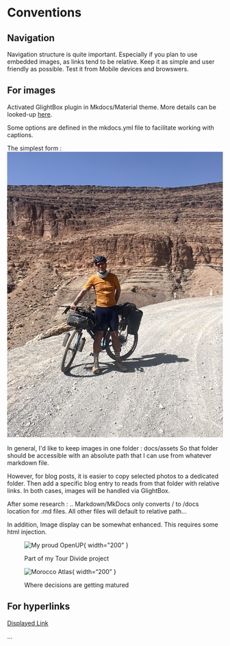# Conventions

## Navigation

Navigation structure is quite important.
Especially if you plan to use embedded images, as links tend to be relative.
Keep it as simple and user friendly as possible.
Test it from Mobile devices and browswers.

## For images

Activated GlightBox plugin in Mkdocs/Material theme.
More details can be looked-up [here](https://blueswen.github.io/mkdocs-glightbox/).

Some options are defined in the mkdocs.yml file to facilitate working with captions.

The simplest form :
![Image test](blog/posts/day0/MarocSelfie.jpg)

In general, I'd like to keep images in one folder : docs/assets
So that folder should be accessible with an absolute path that I can use from whatever markdown file.

However, for blog posts, it is easier to copy selected photos to a dedicated folder.
Then add a specific blog entry to reads from that folder with relative links.
In both cases, images will be handled via GlightBox.

After some research :
.. Markdown/MkDocs only converts / to /docs location for .md files.
All other files will default to relative path...

In addition, Image display can be somewhat enhanced.
This requires some html injection.

<figure cheatmarkdown>

![My proud OpenUP](../../assets/images/openup.jpg){ width="200" }
<figcaption cheatmarkdown>Part of my Tour Divide project</figcaption>

![Morocco Atlas](../../assets/images/0MarocSelfie.jpg){ width=“200” }
<figcaption cheatmarkdown>Where decisions are getting matured</figcaption>

</figure>

## For hyperlinks
[Displayed Link](https://hyperlinked.website.com)

...